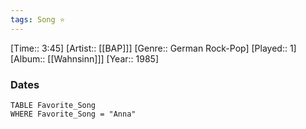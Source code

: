 ```yaml
---
tags: Song ⭐ 
---
```

[Time:: 3:45]
[Artist:: [[BAP]]]
[Genre:: German Rock-Pop]
[Played:: 1]
[Album:: [[Wahnsinn]]]
[Year:: 1985]
### Dates
````dataview
TABLE Favorite_Song
WHERE Favorite_Song = "Anna"
````